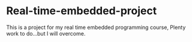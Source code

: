 # Real-time-embedded-project

This is a project for my real time embedded programming course, Plenty work to do...but I will overcome.
